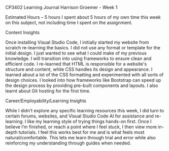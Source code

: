 CP3402 Learning Journal Harrison Groemer - Week 1

Estimated Hours – 5 hours 
I spent about 5 hours of my own time this week on this subject, not including time I spent on the assignment.

Content Insights
	
Once installing Visual Studio Code, I initially started my website from scratch re-learning the basics. I did not use any format or template for the initial design. I just wanted to see what I could make of my previous knowledge. I will transition into using frameworks to ensure clean and efficient code.
I re-learned that HTML is responsible for a website's structure and content, while CSS handles its design and appearance. I learned about a lot of the CSS formatting and experimented with all sorts of design choices. 
I looked into how frameworks like Bootstrap can speed up the design process by providing pre-built components and layouts.
I also learnt about Git hosting for the first time.

Career/Employability/Learning Insights

While I didn’t explore any specific learning resources this week, I did turn to certain forums, websites, and Visual Studio Code AI for assistance and re-learning.
I like my learning style of trying things hands-on first. Once I believe I’m finished, or reach a point where I feel stuck, I then view more in-depth tutorials. I feel this works best for me and is what feels most natural/comfortable. This lets me learn through trial and error while also reinforcing my understanding through guides when needed.

